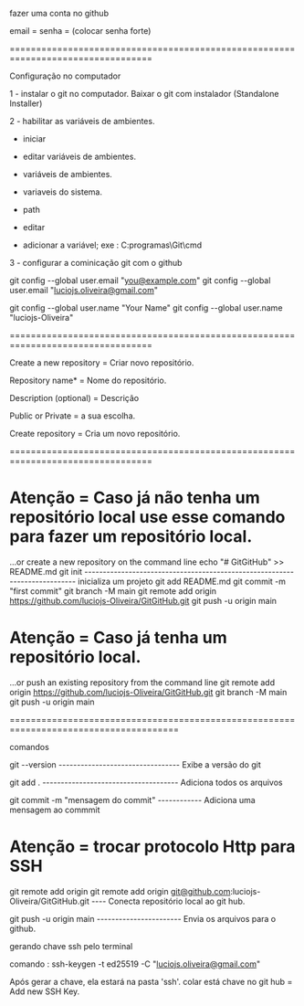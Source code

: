 fazer uma conta no github

email = 
senha = (colocar senha forte)

=================================================================================

Configuração no computador

1 - instalar o git no computador. Baixar o git com instalador (Standalone Installer)

2 - habilitar as variáveis de ambientes.

- iniciar

- editar variáveis de ambientes.

- variáveis de ambientes.

- variaveis do sistema.

- path

- editar

- adicionar a variável; exe : C:programas\Git\cmd


3 - configurar a cominicação git com o github

git config --global user.email "you@example.com"
git config --global user.email "luciojs.oliveira@gmail.com"

git config --global user.name "Your Name"
git config --global user.name "luciojs-Oliveira"













=================================================================================

Create a new repository = Criar novo repositório.


Repository name* = Nome do repositório.

Description (optional) = Descrição


Public or Private = a sua escolha.


Create repository = Cria um novo repositório.





=================================================================================


Atenção = Caso já não tenha um repositório local use esse comando para fazer um repositório local.
===============================================

…or create a new repository on the command line
echo "# GitGitHub" >> README.md
git init --------------------------------------------------------------------------- inicializa um projeto
git add README.md
git commit -m "first commit"
git branch -M main
git remote add origin https://github.com/luciojs-Oliveira/GitGitHub.git
git push -u origin main

Atenção = Caso já tenha um repositório local.
============================================

…or push an existing repository from the command line
git remote add origin https://github.com/luciojs-Oliveira/GitGitHub.git
git branch -M main
git push -u origin main



======================================================================================

comandos 

git --version --------------------------------- Exibe a versão do git 

git add . ------------------------------------- Adiciona todos os arquivos

git commit -m "mensagem do commit" ------------ Adiciona uma mensagem ao commmit

Atenção = trocar protocolo Http para SSH 
========================================

git remote add origin git remote add origin git@github.com:luciojs-Oliveira/GitGitHub.git ---- Conecta repositório local ao git hub.


git push -u origin main ----------------------- Envia os arquivos para o github.



gerando chave ssh pelo terminal

comando : ssh-keygen -t ed25519 -C "luciojs.oliveira@gmail.com"

Após gerar a chave, ela estará na pasta 'ssh'.
colar está chave no git hub = Add new SSH Key.
